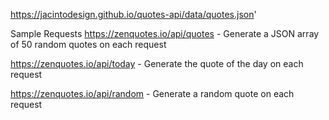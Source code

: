 https://jacintodesign.github.io/quotes-api/data/quotes.json'

Sample Requests
https://zenquotes.io/api/quotes - Generate a JSON array of 50 random quotes on each request

https://zenquotes.io/api/today - Generate the quote of the day on each request

https://zenquotes.io/api/random - Generate a random quote on each request
